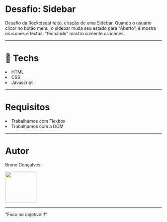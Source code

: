  <h1>Desafio: Sidebar</h1>
    <p>Desafio da Rocketseat feito, criação de uma Sidebar. Quando o usuário clicar no botão menu, o sidebar muda seu estado para "Aberto", é mostra os ícones e textos, "fechando" mostra somente os ícones.</p>
    <hr>
    <h1>🚀 Techs</h1>
    <li>HTML</li>
    <li>CSS</li>
    <li>Javascript</li>
    <hr>
    <h1>Requisitos</h1>
    <li>Trabalhamos com Flexbox</li>
    <li>Trabalhamos com a DOM</li>
    <hr>
    <h1>Autor</h1>
    <p>Bruno Gonçalves</p> <img width="100px" height="100px"  src="https://avatars.githubusercontent.com/u/74840490?v=4" alt="">
    <hr>
    <footer>
        <p>"Foco no objetivo!!!"</p>
    </footer>

